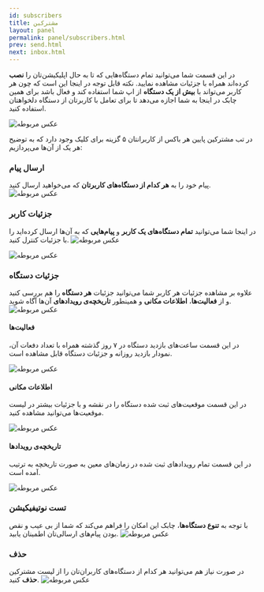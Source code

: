 ```yaml
---
id: subscribers
title: مشترکین
layout: panel
permalink: panel/subscribers.html
prev: send.html
next: inbox.html
---
```


در این قسمت شما می‌توانید تمام دستگاه‌هایی که تا به حال اپلیکیشن‌تان را **نصب** کرده‌اند همراه با جزئیات مشاهده نمایید. نکته قابل توجه در اینجا این است که چون هر کاربر می‌تواند با **بیش از یک دستگاه** از اپ شما استفاده کند و فعال باشد برای همین چابک در اینجا به شما اجازه می‌دهد تا برای تعامل با کاربرتان از دستگاه دلخواهتان استفاده کنید. 

![عکس مربوطه](http://uupload.ir/files/sjfa_subs1.png)

در تب مشترکین پایین هر باکس از کاربرانتان ۵ گزینه برای کلیک وجود دارد که به توضیح هر یک از آن‌ها می‌پردازیم:

### ارسال پیام
پیام خود را به **هر کدام از دستگاه‌های کاربرتان** که می‌خواهید ارسال کنید. ![عکس مربوطه](http://uupload.ir/files/y8o6_2018-08-06_11-23-25.png)


### جزئیات کاربر

در اینجا شما می‌توانید **تمام دستگاه‌های یک کاربر** و **پیام‌هایی** که به آن‌ها ارسال کرده‌اید را با جزئیات کنترل کنید. ![عکس مربوطه](http://uupload.ir/files/ddnv_2018-08-06_11-35-47.png)

![عکس مربوطه](http://uupload.ir/files/1nzq_user2.png)


### جزئیات دستگاه
علاوه بر مشاهده جزئیات هر کاربر شما می‌توانید جزئیات **هر دستگاه** را هم بررسی کنید و از **فعالیت‌ها**، **اطلاعات مکانی** و همینطور **تاریخچه‌ی رویداد‌‌‌‌های** آن‌ها آگاه شوید. ![عکس مربوطه](http://uupload.ir/files/bupx_2018-08-06_11-38-43.png)


#### فعالیت‌ها

در این قسمت ساعت‌های بازدید دستگاه در ۷ روز گذشته همراه با تعداد دفعات آن، نمودار بازدید روزانه و جزئیات دستگاه قابل مشاهده است.

![عکس مربوطه](http://uupload.ir/files/b9m_activity2.png)


#### اطلاعات مکانی

در این قسمت موقعیت‌های ثبت شده دستگاه را در نقشه و با جزئیات بیشتر در لیست موقعیت‌ها می‌توانید مشاهده کنید.


![عکس مربوطه](http://uupload.ir/files/chky_loca3.png)


#### تاریخچه‌ی رویداد‌‌‌‌ها

در این قسمت تمام رویداد‌های ثبت شده در زمان‌های معین به صورت تاریخچه به ترتیب آمده است. 

![عکس مربوطه](http://uupload.ir/files/qcj7_event.png)


### تست نوتیفیکیشن

با توجه به **تنوع دستگاه‌ها**، چابک این امکان را فراهم می‌کند که شما از بی عیب و نقص بودن پیام‌های ارسالی‌تان اطمینان یابید. ![عکس مربوطه](http://uupload.ir/files/6g7z_2018-08-06_11-39-54.png)

### حذف

در صورت نیاز هم می‌توانید هر کدام از دستگاه‌های کاربران‌تان را از لیست مشترکین **حذف** کنید. ![عکس مربوطه](http://uupload.ir/files/28eh_2018-08-06_11-40-39.png)